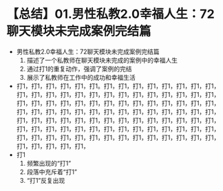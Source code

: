 # 【总结】01.男性私教2.0幸福人生：72聊天模块未完成案例完结篇

-   男性私教2.0幸福人生：72聊天模块未完成案例完结篇
    1.  描述了一个私教师在聊天模块未完成的案例中的幸福人生
    2.  通过打1的重复动作，强调了案例的完结
    3.  展示了私教师在工作中的成功和幸福生活
-   打1，打1，打1，打1，打1，打1。打1，打1，打1，打1，打1，打1，打1，打1，打1，打1，打1，打1，打1，打1，打1，打1，打1，打1，打1，打1，打1，打1，打1，打1，打1，打1，打1，打1，打1，打1，打1，打1，打1，打1，打1，打1，打1，打1，打1，打1，打1，打1，打1，打1，打1，打1，打1，打1，打1，打1，打1，打1，打1，打1，打1，打1，打1，打1，打1，打1，打1，打1，打1，打1，打1，打1，打1，打1，打1，打1，打1，打1，打1，打1，打1，打1，打1，打1，打1，打1，打1，打1，打1，打1，打1，打1，打1，打1，打1，打1，打1，打1，打1，打1，打1，打1，打1，
-   打1
    1.  频繁出现的“打1”
    2.  段落中充斥着“打1”
    3.  “打1”反复出现